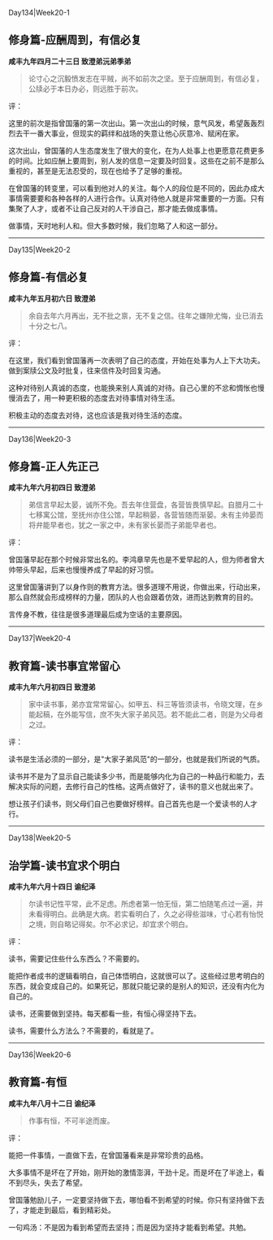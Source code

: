 
Day134|Week20-1

## 修身篇-应酬周到，有信必复

**咸丰九年四月二十三日 致澄弟沅弟季弟**

> 论寸心之沉毅愤发志在平贼，尚不如前次之坚。至于应酬周到，有信必复，公牍必于本日办必，则远胜于前次。

评：

这里的前次是指曾国藩的第一次出山。第一次出山的时候，意气风发，希望轰轰烈烈去干一番大事业，但现实的羁绊和战场的失意让他心灰意冷、赋闲在家。

这次出山，曾国藩的人生态度发生了很大的变化，在为人处事上也更愿意花费更多的时间。比如应酬上要周到，别人发的信息一定要及时回复。这些在之前不是那么重视的，甚至是无法忍受的，现在也给予了足够的重视。

在曾国藩的转变里，可以看到他对人的关注。每个人的段位是不同的，因此办成大事情需要要和各种各样的人进行合作。认真对待他人就是非常重要的一方面。只有集聚了人才，或者不让自己反对的人干涉自己，那才能去做成事情。

做事情，天时地利人和。但大多数时候，我们忽略了人和这一部分。

------

Day135|Week20-2

## 修身篇-有信必复

**咸丰九年五月初六日 致澄弟**

>余自去年六月再出，无不批之禀，无不复之信。往年之嫌隙尤悔，业已消去十分之七八。

评：

在这里，我们看到曾国藩再一次表明了自己的态度，开始在处事为人上下大功夫。做到案牍公文及时批复，往来信件及时回复沟通。

这种对待别人真诚的态度，也能换来别人真诚的对待。自己心里的不忿和惆怅也慢慢消去了，用一种更积极的态度去对待事情对待生活。

积极主动的态度去对待，这也应该是我对待生活的态度。

------

Day136|Week20-3

## 修身篇-正人先正己

**咸丰九年六月初四日 致澄弟**

>弟信言早起太晏，诚所不免。吾去年住营盘，各营皆畏慎早起。自腊月二十七移寓公馆，至抚州亦住公馆，早起稍晏，各营皆随而渐晏。未有主帅晏而将弁能早者也，犹之一家之中，未有家长晏而子弟能早者也。

评：

曾国藩早起在那个时候非常出名的。李鸿章早先也是不爱早起的人，但为师者曾大帅带头早起，后来也慢慢养成了早起的好习惯。

这里曾国藩讲到了以身作则的教育方法。很多道理不用说，你做出来，行动出来，那么自然就会形成榜样的力量，团队的人也会跟着仿效，进而达到教育的目的。

言传身不教，往往是很多道理最后成为空话的主要原因。

------

Day137|Week20-4

## 教育篇-读书事宜常留心

**咸丰九年六月初四日 致澄弟**

>家中读书事，弟亦宜常常留心。如甲五、科三等皆须读书，令晓文理，在乡能起稿，在外能写信，庶不失大家子弟风范。若不能此二者，则是为父母者之过。

评：

读书是生活必须的一部分，是"大家子弟风范"的一部分，也就是我们所说的气质。

读书并不是为了显示自己能读多少书，而是能够内化为自己的一种品行和能力，去解决实际的问题，去修行自己的性格。这两点做好了，读书的意义也就出来了。

想让孩子们读书，则父母们自己也要做好榜样。自己首先也是一个爱读书的人才行。

------

Day138|Week20-5

## 治学篇-读书宜求个明白

**咸丰九年六月十四日 谕纪泽**

>尔读书记性平常，此不足虑。所虑者第一怕无恒，第二怕随笔点过一遍，并未看得明白。此确是大病。若实看明白了，久之必得些滋味，寸心若有怡悦之境，则自略记得矣。尔不必求记，却宜求个明白。

评：

读书，需要记住些什么东西么？不需要的。

能把作者成书的逻辑看明白，自己体悟明白，这就很可以了。这些经过思考明白的东西，就会变成自己的。如果死记，那就只能记录的是别人的知识，还没有内化为自己的。

读书，还需要做到坚持。每天都看一些，有恒心得坚持下去。

读书，需要什么方法么？不需要的，看就是了。

------

Day136|Week20-6

## 教育篇-有恒

**咸丰九年八月十二日 谕纪泽**

>作事有恒，不可半途而废。

评：

能把一件事情，一直做下去，在曾国藩看来是非常珍贵的品格。

大多事情不是坏在了开始，刚开始的激情澎湃，干劲十足。而是坏在了半途上，看不到尽头，失去了希望。

曾国藩勉励儿子，一定要坚持做下去，哪怕看不到希望的时候。你只有坚持做下去了，才能走到最后，看到精彩处。

一句鸡汤：不是因为看到希望而去坚持；而是因为坚持才能看到希望。共勉。

